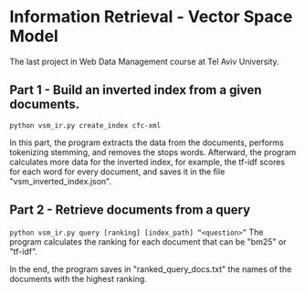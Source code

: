 # Information Retrieval - Vector Space Model
The last project in Web Data Management course at Tel Aviv University.


## Part 1 - Build an inverted index from a given documents.
`python vsm_ir.py create_index cfc-xml`

In this part, the program extracts the data from the documents, performs tokenizing stemming, and removes the stops words.
Afterward, the program calculates more data for the inverted index, for example, the tf-idf scores for each word for every document, and saves it in the file "vsm_inverted_index.json".

## Part 2 - Retrieve documents from a query
`python vsm_ir.py query [ranking] [index_path] “<question>”`
The program calculates the ranking for each document that can be "bm25" or "tf-idf".

In the end, the program saves in "ranked_query_docs.txt" the names of the documents with the highest ranking.

